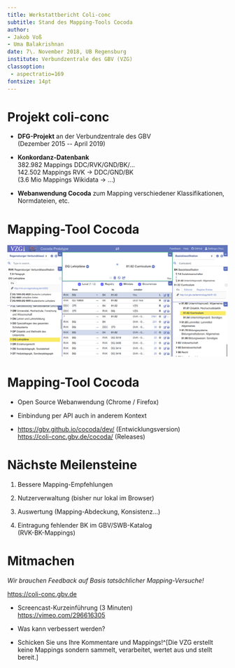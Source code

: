 ```yaml
---
title: Werkstattbericht Coli-conc
subtitle: Stand des Mapping-Tools Cocoda
author:
- Jakob Voß
- Uma Balakrishnan
date: 7\. November 2018, UB Regensburg
institute: Verbundzentrale des GBV (VZG)
classoption:
 - aspectratio=169
fontsize: 14pt
---
```


# Projekt coli-conc

* **DFG-Projekt** an der Verbundzentrale des GBV\
  (Dezember 2015 -- April 2019)

* **Konkordanz-Datenbank**\
  382\.982 Mappings DDC/RVK/GND/BK/...\
  142\.502 Mappings RVK $\rightarrow$ DDC/GND/BK\
  \(3.6 Mio Mappings Wikidata $\rightarrow$ ...) 

* **Webanwendung Cocoda** zum Mapping verschiedener
  Klassifikationen, Normdateien, etc.

# Mapping-Tool Cocoda

![](cocoda-screenshot-2018-10.png)

# Mapping-Tool Cocoda

* Open Source Webanwendung (Chrome / Firefox)

* Einbindung per API auch in anderem Kontext

* <https://gbv.github.io/cocoda/dev/> (Entwicklungsversion) \
  <https://coli-conc.gbv.de/cocoda/> (Releases)

# Nächste Meilensteine

1. Bessere Mapping-Empfehlungen

2. Nutzerverwaltung (bisher nur lokal im Browser) 

3. Auswertung (Mapping-Abdeckung, Konsistenz...)

4. Eintragung fehlender BK im GBV/SWB-Katalog\
  (RVK-BK-Mappings)

# Mitmachen

*Wir brauchen Feedback auf Basis tatsächlicher Mapping-Versuche!*

<https://coli-conc.gbv.de>

* Screencast-Kurzeinführung (3 Minuten)\
  <https://vimeo.com/296616305>

* Was kann verbessert werden?

* Schicken Sie uns Ihre Kommentare und Mappings!^[Die VZG erstellt keine Mappings sondern sammelt, verarbeitet, wertet aus und stellt bereit.]

